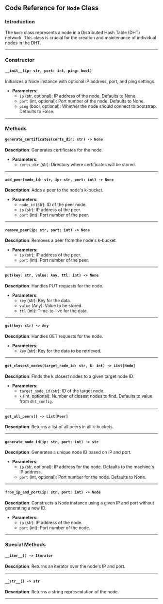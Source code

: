 ## Code Reference for `Node` Class

### Introduction

The `Node` class represents a node in a Distributed Hash Table (DHT) network. This class is crucial for the creation and maintenance of individual nodes in the DHT.

---

### Constructor

#### `__init__(ip: str, port: int, ping: bool)`

Initializes a Node instance with optional IP address, port, and ping settings.

- **Parameters**:
  - `ip` (str, optional): IP address of the node. Defaults to None.
  - `port` (int, optional): Port number of the node. Defaults to None.
  - `ping` (bool, optional): Whether the node should connect to bootstrap. Defaults to False.

---

### Methods

#### `generate_certificates(certs_dir: str) -> None`

**Description**: Generates certificates for the node.

- **Parameters**:
  - `certs_dir` (str): Directory where certificates will be stored.

---

#### `add_peer(node_id: str, ip: str, port: int) -> None`

**Description**: Adds a peer to the node's k-bucket.

- **Parameters**:
  - `node_id` (str): ID of the peer node.
  - `ip` (str): IP address of the peer.
  - `port` (int): Port number of the peer.

---

#### `remove_peer(ip: str, port: int) -> None`

**Description**: Removes a peer from the node's k-bucket.

- **Parameters**:
  - `ip` (str): IP address of the peer.
  - `port` (int): Port number of the peer.

---

#### `put(key: str, value: Any, ttl: int) -> None`

**Description**: Handles PUT requests for the node.

- **Parameters**:
  - `key` (str): Key for the data.
  - `value` (Any): Value to be stored.
  - `ttl` (int): Time-to-live for the data.

---

#### `get(key: str) -> Any`

**Description**: Handles GET requests for the node.

- **Parameters**:
  - `key` (str): Key for the data to be retrieved.

---

#### `get_closest_nodes(target_node_id: str, k: int) -> List[Node]`

**Description**: Finds the k closest nodes to a given target node ID.

- **Parameters**:
  - `target_node_id` (str): ID of the target node.
  - `k` (int, optional): Number of closest nodes to find. Defaults to value from `dht_config`.

---

#### `get_all_peers() -> List[Peer]`

**Description**: Returns a list of all peers in all k-buckets.

---

#### `generate_node_id(ip: str, port: int) -> str`

**Description**: Generates a unique node ID based on IP and port.

- **Parameters**:
  - `ip` (str, optional): IP address for the node. Defaults to the machine's IP address.
  - `port` (int, optional): Port number for the node. Defaults to None.

---

#### `from_ip_and_port(ip: str, port: int) -> Node`

**Description**: Constructs a Node instance using a given IP and port without generating a new ID.

- **Parameters**:
  - `ip` (str): IP address of the node.
  - `port` (int): Port number of the node.

---

### Special Methods

#### `__iter__() -> Iterator`

**Description**: Returns an iterator over the node's IP and port.

---

#### `__str__() -> str`

**Description**: Returns a string representation of the node.

---
